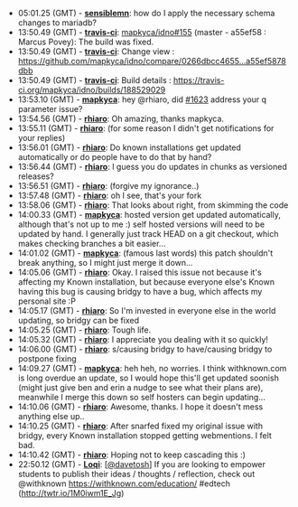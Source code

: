 * <a id="05:01.25">05:01.25 (GMT)</a> - __[sensiblemn](https://github.com/sensiblemn)__: how do I apply the necessary schema changes to mariadb?
* <a id="13:50.49">13:50.49 (GMT)</a> - __[travis-ci](https://github.com/travis-ci)__: <a href="https://github.com/mapkyca/idno/issues/155">mapkyca/idno#155</a> (master - a55ef58 : Marcus Povey): The build was fixed.
* <a id="13:50.49">13:50.49 (GMT)</a> - __[travis-ci](https://github.com/travis-ci)__: Change view : https://github.com/mapkyca/idno/compare/0266dbcc4655...a55ef5878dbb
* <a id="13:50.49">13:50.49 (GMT)</a> - __[travis-ci](https://github.com/travis-ci)__: Build details : https://travis-ci.org/mapkyca/idno/builds/188529029
* <a id="13:53.10">13:53.10 (GMT)</a> - __[mapkyca](https://github.com/mapkyca)__: hey @rhiaro, did <a href="https://github.com/idno/Known/issues/1623">#1623</a> address your q parameter issue?
* <a id="13:54.56">13:54.56 (GMT)</a> - __[rhiaro](https://github.com/rhiaro)__: Oh amazing, thanks mapkyca.
* <a id="13:55.11">13:55.11 (GMT)</a> - __[rhiaro](https://github.com/rhiaro)__: (for some reason I didn't get notifications for your replies)
* <a id="13:56.01">13:56.01 (GMT)</a> - __[rhiaro](https://github.com/rhiaro)__: Do known installations get updated automatically or do people have to do that by hand?
* <a id="13:56.44">13:56.44 (GMT)</a> - __[rhiaro](https://github.com/rhiaro)__: I guess you do updates in chunks as versioned releases?
* <a id="13:56.51">13:56.51 (GMT)</a> - __[rhiaro](https://github.com/rhiaro)__: (forgive my ignorance..)
* <a id="13:57.48">13:57.48 (GMT)</a> - __[rhiaro](https://github.com/rhiaro)__: oh I see, that's your fork
* <a id="13:58.06">13:58.06 (GMT)</a> - __[rhiaro](https://github.com/rhiaro)__: That looks about right, from skimming the code
* <a id="14:00.33">14:00.33 (GMT)</a> - __[mapkyca](https://github.com/mapkyca)__: hosted version get updated automatically, although that's not up to me :) self hosted versions will need to be updated by hand. I generally just track HEAD on a git checkout, which makes checking branches a bit easier...
* <a id="14:01.02">14:01.02 (GMT)</a> - __[mapkyca](https://github.com/mapkyca)__: (famous last words) this patch shouldn't break anything, so I might just merge it down...
* <a id="14:05.06">14:05.06 (GMT)</a> - __[rhiaro](https://github.com/rhiaro)__: Okay. I raised this issue not because it's affecting my Known installation, but because everyone else's Known having this bug is causing bridgy to have a bug, which affects my personal site :P
* <a id="14:05.17">14:05.17 (GMT)</a> - __[rhiaro](https://github.com/rhiaro)__: So I'm invested in everyone else in the world updating, so bridgy can be fixed
* <a id="14:05.25">14:05.25 (GMT)</a> - __[rhiaro](https://github.com/rhiaro)__: Tough life.
* <a id="14:05.32">14:05.32 (GMT)</a> - __[rhiaro](https://github.com/rhiaro)__: I appreciate you dealing with it so quickly!
* <a id="14:06.00">14:06.00 (GMT)</a> - __[rhiaro](https://github.com/rhiaro)__: s/causing bridgy to have/causing bridgy to postpone fixing
* <a id="14:09.27">14:09.27 (GMT)</a> - __[mapkyca](https://github.com/mapkyca)__: heh heh, no worries. I think withknown.com is long overdue an update, so I would hope this'll get updated soonish (might just give ben and erin a nudge to see what their plans are), meanwhile I merge this down so self hosters can begin updating...
* <a id="14:10.06">14:10.06 (GMT)</a> - __[rhiaro](https://github.com/rhiaro)__: Awesome, thanks. I hope it doesn't mess anything else up..
* <a id="14:10.25">14:10.25 (GMT)</a> - __[rhiaro](https://github.com/rhiaro)__: After snarfed fixed my original issue with bridgy, every Known installation stopped getting webmentions. I felt bad.
* <a id="14:10.42">14:10.42 (GMT)</a> - __[rhiaro](https://github.com/rhiaro)__: Hoping not to keep cascading this :)
* <a id="22:50.12">22:50.12 (GMT)</a> - __[Loqi](https://github.com/Loqi)__: [<a href="https://twitter.com/davetosh">@davetosh</a>] If you are looking to empower students to publish their ideas / thoughts / reflection, check out @withknown https://withknown.com/education/ #edtech (http://twtr.io/1M0iwm1E_Jg)
